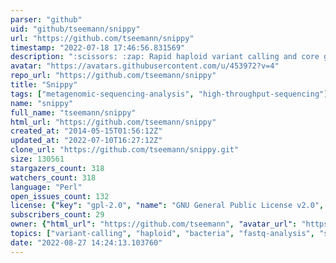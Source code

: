 ```yaml
---
parser: "github"
uid: "github/tseemann/snippy"
url: "https://github.com/tseemann/snippy"
timestamp: "2022-07-18 17:46:56.831569"
description: ":scissors: :zap: Rapid haploid variant calling and core genome alignment"
avatar: "https://avatars.githubusercontent.com/u/453972?v=4"
repo_url: "https://github.com/tseemann/snippy"
title: "Snippy"
tags: ["metagenomic-sequencing-analysis", "high-throughput-sequencing"]
name: "snippy"
full_name: "tseemann/snippy"
html_url: "https://github.com/tseemann/snippy"
created_at: "2014-05-15T01:56:12Z"
updated_at: "2022-07-10T16:27:12Z"
clone_url: "https://github.com/tseemann/snippy.git"
size: 130561
stargazers_count: 318
watchers_count: 318
language: "Perl"
open_issues_count: 132
license: {"key": "gpl-2.0", "name": "GNU General Public License v2.0", "spdx_id": "GPL-2.0", "url": "https://api.github.com/licenses/gpl-2.0", "node_id": "MDc6TGljZW5zZTg="}
subscribers_count: 29
owner: {"html_url": "https://github.com/tseemann", "avatar_url": "https://avatars.githubusercontent.com/u/453972?v=4", "login": "tseemann", "type": "User"}
topics: ["variant-calling", "haploid", "bacteria", "fastq-analysis", "snps", "vcf", "indel-discovery"]
date: "2022-08-27 14:24:13.103760"
---
```

